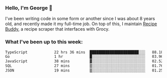 ### Hello, I'm George 👋

I've been writing code in some form or another since I was about 8 years old, and recently made it my full-time job. On top of this, I maintain [Recipe Buddy](https://github.com/georgegebbett/recipe-buddy), a recipe scraper that interfaces with Grocy.  

<!--
**georgegebbett/georgegebbett** is a ✨ _special_ ✨ repository because its `README.md` (this file) appears on your GitHub profile.

Here are some ideas to get you started:

- 🔭 I’m currently working on ...
- 🌱 I’m currently learning ...
- 👯 I’m looking to collaborate on ...
- 🤔 I’m looking for help with ...
- 💬 Ask me about ...
- 📫 How to reach me: ...
- 😄 Pronouns: ...
- ⚡ Fun fact: ...
-->

### What I've been up to this week:
<!--START_SECTION:waka-->

```txt
TypeScript            22 hrs 36 mins  ██████████████████████░░░   88.18 %
Go                    1 hr            █░░░░░░░░░░░░░░░░░░░░░░░░   03.96 %
JavaScript            38 mins         ▓░░░░░░░░░░░░░░░░░░░░░░░░   02.52 %
SQL                   27 mins         ▒░░░░░░░░░░░░░░░░░░░░░░░░   01.76 %
JSON                  19 mins         ▒░░░░░░░░░░░░░░░░░░░░░░░░   01.25 %
```

<!--END_SECTION:waka-->

